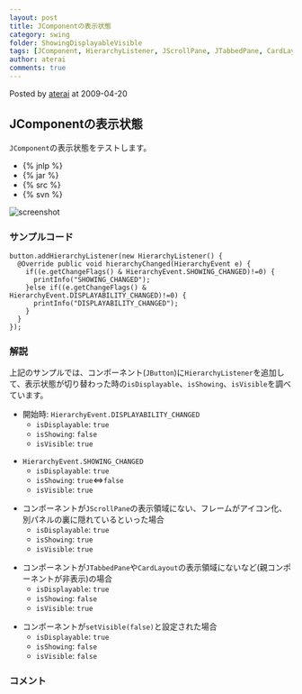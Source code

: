 ```yaml
---
layout: post
title: JComponentの表示状態
category: swing
folder: ShowingDisplayableVisible
tags: [JComponent, HierarchyListener, JScrollPane, JTabbedPane, CardLayout]
author: aterai
comments: true
---
```


Posted by [aterai](http://terai.xrea.jp/aterai.html) at 2009-04-20

## JComponentの表示状態
`JComponent`の表示状態をテストします。

- {% jnlp %}
- {% jar %}
- {% src %}
- {% svn %}

<!-- dummy comment line for breaking list -->

![screenshot](https://lh3.googleusercontent.com/_9Z4BYR88imo/TQTS-a1ZnQI/AAAAAAAAAjo/jB4n-1WmEIs/s800/ShowingDisplayableVisible.png)

### サンプルコード
<pre class="prettyprint"><code>button.addHierarchyListener(new HierarchyListener() {
  @Override public void hierarchyChanged(HierarchyEvent e) {
    if((e.getChangeFlags() &amp; HierarchyEvent.SHOWING_CHANGED)!=0) {
      printInfo("SHOWING_CHANGED");
    }else if((e.getChangeFlags() &amp; HierarchyEvent.DISPLAYABILITY_CHANGED)!=0) {
      printInfo("DISPLAYABILITY_CHANGED");
    }
  }
});
</code></pre>

### 解説
上記のサンプルでは、コンポーネント(`JButton`)に`HierarchyListener`を追加して、表示状態が切り替わった時の`isDisplayable`、`isShowing`、`isVisible`を調べています。

- 開始時: `HierarchyEvent.DISPLAYABILITY_CHANGED`
    - `isDisplayable`: `true`
    - `isShowing`: `false`
    - `isVisible`: `true`

<!-- dummy comment line for breaking list -->

- `HierarchyEvent.SHOWING_CHANGED`
    - `isDisplayable`: `true`
    - `isShowing`: `true`⇔`false`
    - `isVisible`: `true`

<!-- dummy comment line for breaking list -->

- コンポーネントが`JScrollPane`の表示領域にない、フレームがアイコン化、別パネルの裏に隠れているといった場合
    - `isDisplayable`: `true`
    - `isShowing`: `true`
    - `isVisible`: `true`

<!-- dummy comment line for breaking list -->

- コンポーネントが`JTabbedPane`や`CardLayout`の表示領域にないなど(親コンポーネントが非表示)の場合
    - `isDisplayable`: `true`
    - `isShowing`: `false`
    - `isVisible`: `true`

<!-- dummy comment line for breaking list -->

- コンポーネントが`setVisible(false)`と設定された場合
    - `isDisplayable`: `true`
    - `isShowing`: `false`
    - `isVisible`: `false`

<!-- dummy comment line for breaking list -->

### コメント
